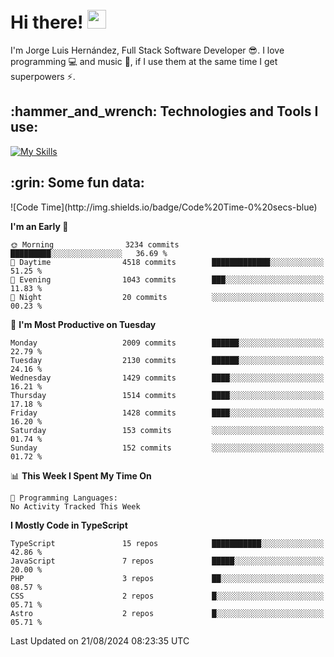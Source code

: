 <h1 align="left">
 <abc>
  <br>Hi there! <img src="https://user-images.githubusercontent.com/42378118/110234147-e3259600-7f4e-11eb-95be-0c4047144dea.gif" width="30"><br>
 </abc>
</h1>

I'm Jorge Luis Hernández, Full Stack Software Developer :sunglasses:. I love programming :computer: and music :musical_score:, if I use them at the same time I get superpowers :zap:. 


<h2 align="left">:hammer_and_wrench: Technologies and Tools I use:</h2>

[![My Skills](https://skillicons.dev/icons?i=js,ts,html,css,py,vue,react,next,nest,postgres,mysql)](https://skillicons.dev)

<h2 align="left">:grin: Some fun data:</h2>
<!--START_SECTION:waka-->
![Code Time](http://img.shields.io/badge/Code%20Time-0%20secs-blue)

**I'm an Early 🐤** 

```text
🌞 Morning                3234 commits        █████████░░░░░░░░░░░░░░░░   36.69 % 
🌆 Daytime                4518 commits        █████████████░░░░░░░░░░░░   51.25 % 
🌃 Evening                1043 commits        ███░░░░░░░░░░░░░░░░░░░░░░   11.83 % 
🌙 Night                  20 commits          ░░░░░░░░░░░░░░░░░░░░░░░░░   00.23 % 
```
📅 **I'm Most Productive on Tuesday** 

```text
Monday                   2009 commits        ██████░░░░░░░░░░░░░░░░░░░   22.79 % 
Tuesday                  2130 commits        ██████░░░░░░░░░░░░░░░░░░░   24.16 % 
Wednesday                1429 commits        ████░░░░░░░░░░░░░░░░░░░░░   16.21 % 
Thursday                 1514 commits        ████░░░░░░░░░░░░░░░░░░░░░   17.18 % 
Friday                   1428 commits        ████░░░░░░░░░░░░░░░░░░░░░   16.20 % 
Saturday                 153 commits         ░░░░░░░░░░░░░░░░░░░░░░░░░   01.74 % 
Sunday                   152 commits         ░░░░░░░░░░░░░░░░░░░░░░░░░   01.72 % 
```


📊 **This Week I Spent My Time On** 

```text
💬 Programming Languages: 
No Activity Tracked This Week
```

**I Mostly Code in TypeScript** 

```text
TypeScript               15 repos            ███████████░░░░░░░░░░░░░░   42.86 % 
JavaScript               7 repos             █████░░░░░░░░░░░░░░░░░░░░   20.00 % 
PHP                      3 repos             ██░░░░░░░░░░░░░░░░░░░░░░░   08.57 % 
CSS                      2 repos             █░░░░░░░░░░░░░░░░░░░░░░░░   05.71 % 
Astro                    2 repos             █░░░░░░░░░░░░░░░░░░░░░░░░   05.71 % 
```




 Last Updated on 21/08/2024 08:23:35 UTC
<!--END_SECTION:waka-->
